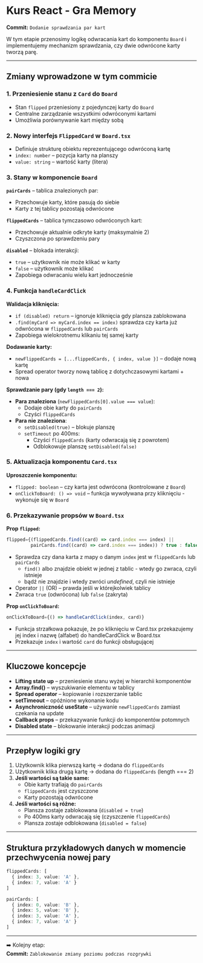 # Kurs React - Gra Memory

**Commit:** `Dodanie sprawdzania par kart`

W tym etapie przenosimy logikę odwracania kart do komponentu `Board` i implementujemy mechanizm sprawdzania, czy dwie odwrócone karty tworzą parę.

---

## Zmiany wprowadzone w tym commicie

### 1. Przeniesienie stanu z `Card` do `Board`

- Stan `flipped` przeniesiony z pojedynczej karty do `Board`
- Centralne zarządzanie wszystkimi odwróconymi kartami
- Umożliwia porównywanie kart między sobą

### 2. Nowy interfejs `FlippedCard` w `Board.tsx`

- Definiuje strukturę obiektu reprezentującego odwróconą kartę
- `index: number` – pozycja karty na planszy
- `value: string` – wartość karty (litera)

### 3. Stany w komponencie `Board`

**`pairCards`** – tablica znalezionych par:
- Przechowuje karty, które pasują do siebie
- Karty z tej tablicy pozostają odwrócone

**`flippedCards`** – tablica tymczasowo odwróconych kart:
- Przechowuje aktualnie odkryte karty (maksymalnie 2)
- Czyszczona po sprawdzeniu pary

**`disabled`** – blokada interakcji:
- `true` – użytkownik nie może klikać w karty
- `false` – użytkownik może klikać
- Zapobiega odwracaniu wielu kart jednocześnie

### 4. Funkcja `handleCardClick`

**Walidacja kliknięcia:**
- `if (disabled) return` – ignoruje kliknięcia gdy plansza zablokowana
- `.find(myCard => myCard.index == index)` sprawdza czy karta już odwrócona w `flippedCards` lub `pairCards`
- Zapobiega wielokrotnemu klikaniu tej samej karty

**Dodawanie karty:**
- `newFlippedCards = [...flippedCards, { index, value }]` – dodaje nową kartę
- Spread operator tworzy nową tablicę z dotychczasowymi kartami + nowa

**Sprawdzanie pary (gdy `length === 2`):**
- **Para znaleziona** (`newFlippedCards[0].value === value`):
  - Dodaje obie karty do `pairCards`
  - Czyści `flippedCards`
- **Para nie znaleziona**:
  - `setDisabled(true)` – blokuje planszę
  - `setTimeout` po 400ms:
    - Czyści `flippedCards` (karty odwracają się z powrotem)
    - Odblokowuje planszę `setDisabled(false)`

### 5. Aktualizacja komponentu `Card.tsx`

**Uproszczenie komponentu:**
- `flipped: boolean` – czy karta jest odwrócona (kontrolowane z `Board`)
- `onClickToBoard: () => void` – funkcja wywoływana przy kliknięciu - wykonuje się w `Board`

### 6. Przekazywanie propsów w `Board.tsx`

**Prop `flipped`:**
```typescript
flipped={(flippedCards.find((card) => card.index === index) ||
         pairCards.find((card) => card.index === index)) ? true : false}
```
- Sprawdza czy dana karta z mapy o danym `index` jest w `flippedCards` lub `pairCards`
  - `find()` albo znajdzie obiekt w jednej z tablic - wtedy go zwraca, czyli istnieje
  - bądź nie znajdzie i wtedy zwróci _undefined_, czyli nie istnieje
- Operator `||` (OR) – prawda jeśli w którejkolwiek tablicy
- Zwraca `true` (odwrócona) lub `false` (zakryta)

**Prop `onClickToBoard`:**
```typescript
onClickToBoard={() => handleCardClick(index, card)}
```
- Funkcja strzałkowa pokazuje, że po kliknięciu w Card.tsx przekazujemy jej index i nazwę (alfabet) do handleCardClick w Board.tsx
- Przekazuje `index` i wartość `card` do funkcji obsługującej

---

## Kluczowe koncepcje

- **Lifting state up** – przeniesienie stanu wyżej w hierarchii komponentów
- **Array.find()** – wyszukiwanie elementu w tablicy
- **Spread operator** – kopiowanie i rozszerzanie tablic
- **setTimeout** – opóźnione wykonanie kodu
- **Asynchroniczność useState** – używanie `newFlippedCards` zamiast czekania na update
- **Callback props** – przekazywanie funkcji do komponentów potomnych
- **Disabled state** – blokowanie interakcji podczas animacji

---

## Przepływ logiki gry

1. Użytkownik klika pierwszą kartę → dodana do `flippedCards`
2. Użytkownik klika drugą kartę → dodana do `flippedCards` (length === 2)
3. **Jeśli wartości są takie same:**
   - Obie karty trafiają do `pairCards`
   - `flippedCards` jest czyszczone
   - Karty pozostają odwrócone
4. **Jeśli wartości są różne:**
   - Plansza zostaje zablokowana (`disabled = true`)
   - Po 400ms karty odwracają się (czyszczenie `flippedCards`)
   - Plansza zostaje odblokowana (`disabled = false`)

---

## Struktura przykładowych danych w momencie przechwycenia nowej pary
```typescript
flippedCards: [
  { index: 3, value: 'A' },
  { index: 7, value: 'A' }
]

pairCards: [
  { index: 0, value: 'B' },
  { index: 5, value: 'B' },
  { index: 3, value: 'A' },
  { index: 7, value: 'A' }
]
```

---

➡️ Kolejny etap:  
**Commit:** `Zablokowanie zmiany poziomu podczas rozgrywki`
